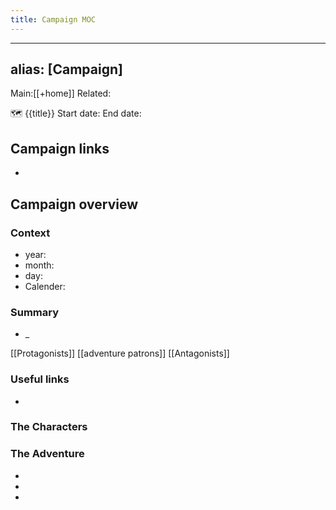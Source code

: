 ---title: Campaign MOC---
---
alias: [Campaign]
---

Main:[[+home]] Related:

🗺
{{title}}
Start date: 
End date:

## Campaign links
- 

## Campaign overview
### Context
- year:
- month: 
- day: 
- Calender:

### Summary
- _

[[Protagonists]]
[[adventure patrons]]
[[Antagonists]]
### Useful links
- 

### The Characters
### The Adventure
- 
- 
- 

